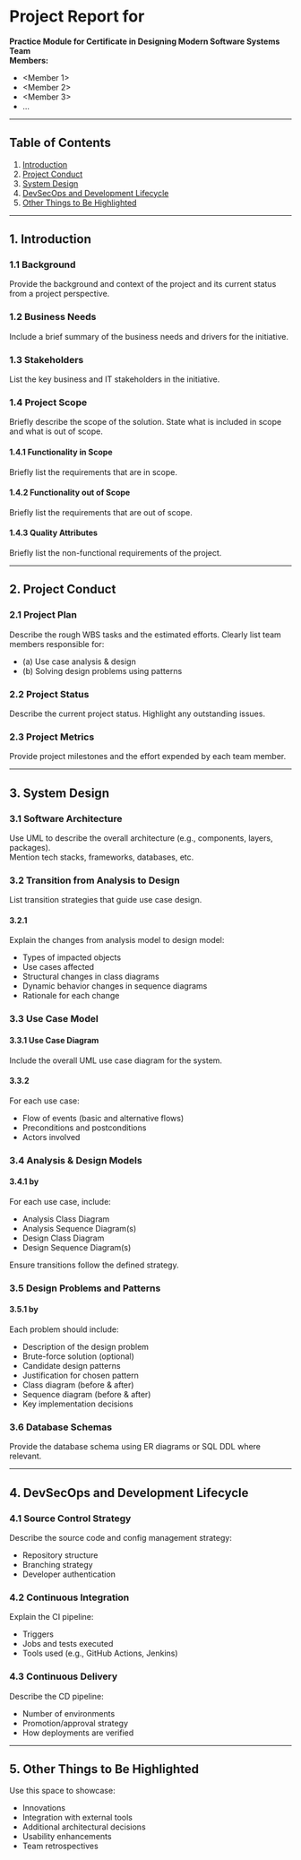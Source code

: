 # Project Report for <Project Name>

**Practice Module for Certificate in Designing Modern Software Systems**  
**Team <Number>**  
**Members:**

- <Member 1>
- <Member 2>
- <Member 3>
- ...

---

## Table of Contents

1. [Introduction](#1-introduction)
2. [Project Conduct](#2-project-conduct)
3. [System Design](#3-system-design)
4. [DevSecOps and Development Lifecycle](#4-devsecops-and-development-lifecycle)
5. [Other Things to Be Highlighted](#5-other-things-to-be-highlighted)

---

## 1. Introduction

### 1.1 Background

Provide the background and context of the project and its current status from a project perspective.

### 1.2 Business Needs

Include a brief summary of the business needs and drivers for the initiative.

### 1.3 Stakeholders

List the key business and IT stakeholders in the initiative.

### 1.4 Project Scope

Briefly describe the scope of the solution. State what is included in scope and what is out of scope.

#### 1.4.1 Functionality in Scope

Briefly list the requirements that are in scope.

#### 1.4.2 Functionality out of Scope

Briefly list the requirements that are out of scope.

#### 1.4.3 Quality Attributes

Briefly list the non-functional requirements of the project.

---

## 2. Project Conduct

### 2.1 Project Plan

Describe the rough WBS tasks and the estimated efforts. Clearly list team members responsible for:

- (a) Use case analysis & design
- (b) Solving design problems using patterns

### 2.2 Project Status

Describe the current project status. Highlight any outstanding issues.

### 2.3 Project Metrics

Provide project milestones and the effort expended by each team member.

---

## 3. System Design

### 3.1 Software Architecture

Use UML to describe the overall architecture (e.g., components, layers, packages).  
Mention tech stacks, frameworks, databases, etc.

### 3.2 Transition from Analysis to Design

List transition strategies that guide use case design.

#### 3.2.1 <Transition Strategy N>

Explain the changes from analysis model to design model:

- Types of impacted objects
- Use cases affected
- Structural changes in class diagrams
- Dynamic behavior changes in sequence diagrams
- Rationale for each change

### 3.3 Use Case Model

#### 3.3.1 Use Case Diagram

Include the overall UML use case diagram for the system.

#### 3.3.2 <Use Case Description N>

For each use case:

- Flow of events (basic and alternative flows)
- Preconditions and postconditions
- Actors involved

### 3.4 Analysis & Design Models

#### 3.4.1 <Use Case N> by <Name of Member M>

For each use case, include:

- Analysis Class Diagram
- Analysis Sequence Diagram(s)
- Design Class Diagram
- Design Sequence Diagram(s)

Ensure transitions follow the defined strategy.

### 3.5 Design Problems and Patterns

#### 3.5.1 <Design Problem N> by <Name of Member M>

Each problem should include:

- Description of the design problem
- Brute-force solution (optional)
- Candidate design patterns
- Justification for chosen pattern
- Class diagram (before & after)
- Sequence diagram (before & after)
- Key implementation decisions

### 3.6 Database Schemas

Provide the database schema using ER diagrams or SQL DDL where relevant.

---

## 4. DevSecOps and Development Lifecycle

### 4.1 Source Control Strategy

Describe the source code and config management strategy:

- Repository structure
- Branching strategy
- Developer authentication

### 4.2 Continuous Integration

Explain the CI pipeline:

- Triggers
- Jobs and tests executed
- Tools used (e.g., GitHub Actions, Jenkins)

### 4.3 Continuous Delivery

Describe the CD pipeline:

- Number of environments
- Promotion/approval strategy
- How deployments are verified

---

## 5. Other Things to Be Highlighted

Use this space to showcase:

- Innovations
- Integration with external tools
- Additional architectural decisions
- Usability enhancements
- Team retrospectives
